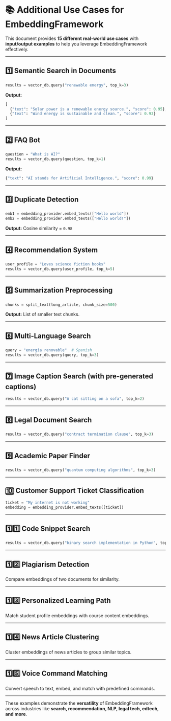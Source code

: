 # 📚 Additional Use Cases for EmbeddingFramework

This document provides **15 different real-world use cases** with **input/output examples** to help you leverage EmbeddingFramework effectively.

---

## 1️⃣ Semantic Search in Documents
```python
results = vector_db.query("renewable energy", top_k=3)
```
**Output:**
```python
[
  {"text": "Solar power is a renewable energy source.", "score": 0.95},
  {"text": "Wind energy is sustainable and clean.", "score": 0.93}
]
```

---

## 2️⃣ FAQ Bot
```python
question = "What is AI?"
results = vector_db.query(question, top_k=1)
```
**Output:**
```python
{"text": "AI stands for Artificial Intelligence.", "score": 0.99}
```

---

## 3️⃣ Duplicate Detection
```python
emb1 = embedding_provider.embed_texts(["Hello world"])
emb2 = embedding_provider.embed_texts(["Hello world!"])
```
**Output:** Cosine similarity = `0.98`

---

## 4️⃣ Recommendation System
```python
user_profile = "Loves science fiction books"
results = vector_db.query(user_profile, top_k=5)
```

---

## 5️⃣ Summarization Preprocessing
```python
chunks = split_text(long_article, chunk_size=500)
```
**Output:** List of smaller text chunks.

---

## 6️⃣ Multi-Language Search
```python
query = "energía renovable"  # Spanish
results = vector_db.query(query, top_k=3)
```

---

## 7️⃣ Image Caption Search (with pre-generated captions)
```python
results = vector_db.query("A cat sitting on a sofa", top_k=2)
```

---

## 8️⃣ Legal Document Search
```python
results = vector_db.query("contract termination clause", top_k=3)
```

---

## 9️⃣ Academic Paper Finder
```python
results = vector_db.query("quantum computing algorithms", top_k=3)
```

---

## 🔟 Customer Support Ticket Classification
```python
ticket = "My internet is not working"
embedding = embedding_provider.embed_texts([ticket])
```

---

## 1️⃣1️⃣ Code Snippet Search
```python
results = vector_db.query("binary search implementation in Python", top_k=2)
```

---

## 1️⃣2️⃣ Plagiarism Detection
Compare embeddings of two documents for similarity.

---

## 1️⃣3️⃣ Personalized Learning Path
Match student profile embeddings with course content embeddings.

---

## 1️⃣4️⃣ News Article Clustering
Cluster embeddings of news articles to group similar topics.

---

## 1️⃣5️⃣ Voice Command Matching
Convert speech to text, embed, and match with predefined commands.

---

These examples demonstrate the **versatility** of EmbeddingFramework across industries like **search, recommendation, NLP, legal tech, edtech, and more**.
